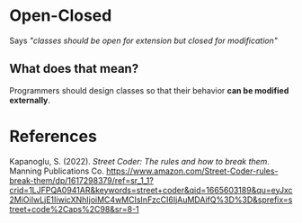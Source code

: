 # Open-Closed 

Says *"classes should be open for extension but closed for modification"* 

## What does that mean? 
Programmers should design classes so that 
their behavior **can be modified externally**. 


# References 
Kapanoglu, S. (2022). *Street Coder: The rules and how to break them*. Manning Publications Co. <https://www.amazon.com/Street-Coder-rules-break-them/dp/1617298379/ref=sr_1_1?crid=1LJFPQA0941AR&keywords=street+coder&qid=1665603189&qu=eyJxc2MiOiIwLjE1IiwicXNhIjoiMC4wMCIsInFzcCI6IjAuMDAifQ%3D%3D&sprefix=street+code%2Caps%2C98&sr=8-1>

